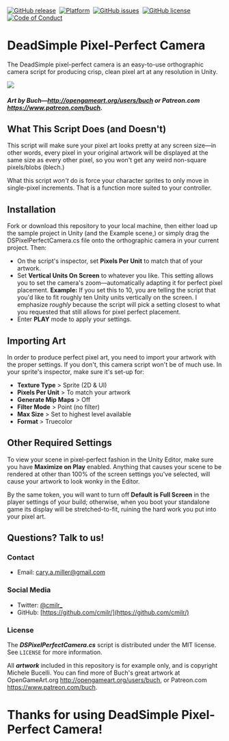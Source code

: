 [![GitHub release][version-badge]][releases]&nbsp;
[![Platform][mlw-badge]][repo]&nbsp;
[![GitHub issues][issues-badge]][issues]&nbsp;
[![GitHub license][license-badge]][license]&nbsp;
[![Code of Conduct][coc-badge]][coc]&nbsp;

# DeadSimple Pixel-Perfect Camera
The DeadSimple pixel-perfect camera is an easy-to-use orthographic camera script for producing crisp, clean pixel art at any resolution in Unity.

![](screenshot.png)
##### Art by Buch—http://opengameart.org/users/buch or Patreon.com https://www.patreon.com/buch.

## What This Script Does (and Doesn't)
This script will make sure your pixel art looks pretty at any screen size—in other words, every pixel in your original artwork will be displayed at the same size as every other pixel, so you won't get any weird non-square pixels/blobs (blech.)

What this script *won't* do is force your character sprites to only move in single-pixel increments. That is a function more suited to your controller.

## Installation
Fork or download this repository to your local machine, then either load up the sample project in Unity (and the Example scene,) or simply drag the DSPixelPerfectCamera.cs file onto the orthographic camera in your current project. Then:

- On the script's inspector, set **Pixels Per Unit** to match that of your artwork.
- Set **Vertical Units On Screen** to whatever you like. This setting allows you to set the camera's zoom—automatically adapting it for perfect pixel placement. **Example:** If you set this to 10, you are telling the script that you'd like to fit roughly ten Unity units vertically on the screen. I emphasize *roughly* because the script will pick a setting closest to what you requested that still allows for pixel perfect placement.
- Enter **PLAY** mode to apply your settings.

## Importing Art
In order to produce perfect pixel art, you need to import your artwork with the proper settings. If you don't, this camera script won't be of much use. In your sprite's inspector, make sure it's set-up for:

- **Texture Type** > Sprite (2D & UI)
- **Pixels Per Unit** > To match your artwork
- **Generate Mip Maps** > Off
- **Filter Mode** > Point (no filter)
- **Max Size** > Set to highest level available
- **Format** > Truecolor

## Other Required Settings
To view your scene in pixel-perfect fashion in the Unity Editor, make sure you have **Maximize on Play** enabled. Anything that causes your scene to be rendered at other than 100% of the screen settings you've selected, will cause your artwork to look wonky in the Editor.

By the same token, you will want to turn off **Default is Full Screen** in the player settings of your build; otherwise, when you boot your standalone game its display will be stretched-to-fit, ruining the hard work you put into your pixel art.

## Questions? Talk to us!

### Contact
- Email: cary.a.miller@gmail.com

### Social Media
- Twitter: [@cmilr_](https://twitter.com/cmilr_)
- GitHub: [https://github.com/cmilr/](https://github.com/cmilr/)

### License
The ***DSPixelPerfectCamera.cs*** script is distributed under the MIT license. See ``LICENSE`` for more information.

All ***artwork*** included in this repository is for example only, and is copyright Michele Bucelli. You can find more of Buch's great artwork at OpenGameArt.org http://opengameart.org/users/buch, or Patreon.com https://www.patreon.com/buch.

# Thanks for using DeadSimple Pixel-Perfect Camera!

<!--
Badge References
-->
[version-badge]:https://img.shields.io/github/release/cmilr/DeadSimple-Pixel-Perfect-Camera.svg
[mlw-badge]:https://img.shields.io/badge/platform-MacOS%20%7C%20Linux%20%7C%20Windows-8056d5.svg
[issues-badge]:https://img.shields.io/github/issues/cmilr/DeadSimple-Pixel-Perfect-Camera.svg
[license-badge]:https://img.shields.io/github/license/cmilr/DeadSimple-Pixel-Perfect-Camera.svg
[coc-badge]:https://img.shields.io/badge/code%20of-conduct-ff69b4.svg?style=flat

<!--
URL References
-->
[releases]:https://github.com/cmilr/DeadSimple-Pixel-Perfect-Camera/releases
[repo]:https://github.com/cmilr/DeadSimple-Pixel-Perfect-Camera
[issues]:https://github.com/cmilr/DeadSimple-Pixel-Perfect-Camera/issues
[license]:https://github.com/cmilr/DeadSimple-Pixel-Perfect-Camera/blob/master/LICENSE
[coc]:https://github.com/cmilr/DeadSimple-Pixel-Perfect-Camera/blob/master/CODE_OF_CONDUCT.md
